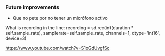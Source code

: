 
### Future improvements
- Que no pete por no tener un micrófono activo

What is recording in the line: recording = sd.rec(int(duration * self.sample_rate), samplerate=self.sample_rate, channels=1, dtype='int16', device=3)

https://www.youtube.com/watch?v=S1oGdUvgfSc